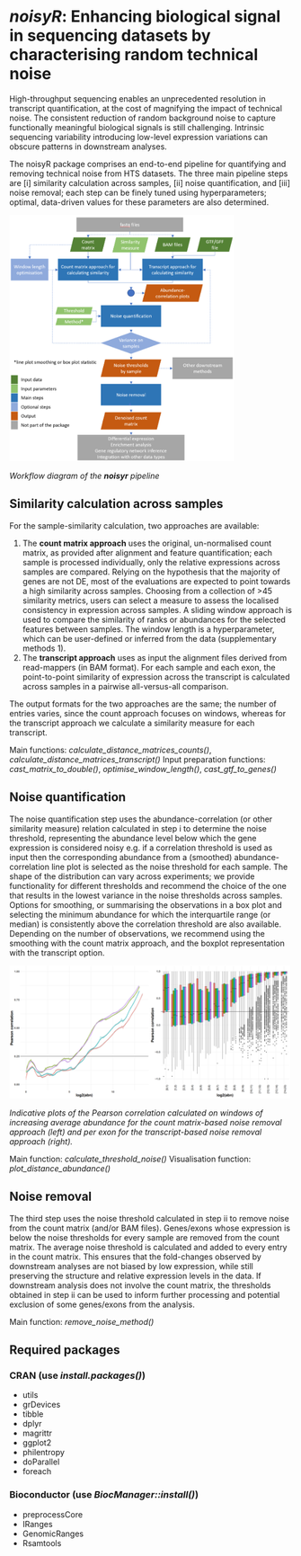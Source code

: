 # *noisyR*: Enhancing biological signal in sequencing datasets by characterising random technical noise #

High-throughput sequencing enables an unprecedented resolution in transcript quantification, at the cost of magnifying the impact of technical noise. The consistent reduction of random background noise to capture functionally meaningful biological signals is still challenging. Intrinsic sequencing variability introducing low-level expression variations can obscure patterns in downstream analyses.

The noisyR package comprises an end-to-end pipeline for quantifying and removing technical noise from HTS datasets. The three main pipeline steps are [i] similarity calculation across samples, [ii] noise quantification, and [iii] noise removal; each step can be finely tuned using hyperparameters; optimal, data-driven values for these parameters are also determined.

<img src="https://github.com/Core-Bioinformatics/noisyR/blob/master/docs/figures/workflow.png" width="400">

*Workflow diagram of the **noisyr** pipeline*

## Similarity calculation across samples ##

For the sample-similarity calculation, two approaches are available:

1. The **count matrix approach** uses the original, un-normalised count matrix, as provided after alignment and feature quantification; each sample is processed individually, only the relative expressions across samples are compared. Relying on the hypothesis that the majority of genes are not DE, most of the evaluations are expected to point towards a high similarity across samples. Choosing from a collection of >45 similarity metrics, users can select a measure to assess the localised consistency in expression across samples. A sliding window approach is used to compare the similarity of ranks or abundances for the selected features between samples. The window length is a hyperparameter, which can be user-defined or inferred from the data (supplementary methods 1). 
2. The **transcript approach** uses as input the alignment files derived from read-mappers (in BAM format). For each sample and each exon, the point-to-point similarity of expression across the transcript is calculated across samples in a pairwise all-versus-all comparison. 

The output formats for the two approaches are the same; the number of entries varies, since the count approach focuses on windows, whereas for the transcript approach we calculate a similarity measure for each transcript.

Main functions: *calculate_distance_matrices_counts()*, *calculate_distance_matrices_transcript()* 
Input preparation functions: *cast_matrix_to_double()*, *optimise_window_length()*, *cast_gtf_to_genes()*

## Noise quantification ##

The noise quantification step uses the abundance-correlation (or other similarity measure) relation calculated in step i to determine the noise threshold, representing the abundance level below which the gene expression is considered noisy e.g. if a correlation threshold is used as input then the corresponding abundance from a (smoothed) abundance-correlation line plot is selected as the noise threshold for each sample. The shape of the distribution can vary across experiments; we provide functionality for different thresholds and recommend the choice of the one that results in the lowest variance in the noise thresholds across samples. Options for smoothing, or summarising the observations in a box plot and selecting the minimum abundance for which the interquartile range (or median) is consistently above the correlation threshold are also available. Depending on the number of observations, we recommend using the smoothing with the count matrix approach, and the boxplot representation with the transcript option.

<img src="https://github.com/Core-Bioinformatics/noisyR/blob/master/docs/figures/PCC_abn.png" width="500">

*Indicative plots of the Pearson correlation calculated on windows of increasing average abundance for the count matrix-based noise removal approach (left) and per exon for the transcript-based noise removal approach (right).*

Main function: *calculate_threshold_noise()* 
Visualisation function: *plot_distance_abundance()*

## Noise removal ##

The third step uses the noise threshold calculated in step ii to remove noise from the count matrix (and/or BAM files). Genes/exons whose expression is below the noise thresholds for every sample are removed from the count matrix. The average noise threshold is calculated and added to every entry in the count matrix. This ensures that the fold-changes observed by downstream analyses are not biased by low expression, while still preserving the structure and relative expression levels in the data. If downstream analysis does not involve the count matrix, the thresholds obtained in step ii can be used to inform further processing and potential exclusion of some genes/exons from the analysis.

Main function: *remove_noise_method()* 

## Required packages ##

### CRAN (use *install.packages()*) ###
* utils
* grDevices
* tibble
* dplyr
* magrittr
* ggplot2
* philentropy
* doParallel
* foreach

### Bioconductor (use *BiocManager::install()*) ###
* preprocessCore
* IRanges
* GenomicRanges
* Rsamtools
